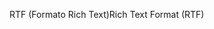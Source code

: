 <span data-ttu-id="c1109-101">RTF (Formato Rich Text)</span><span class="sxs-lookup"><span data-stu-id="c1109-101">Rich Text Format (RTF)</span></span>